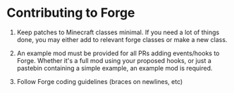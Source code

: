 Contributing to Forge
=====================

1) Keep patches to Minecraft classes minimal. If you need a lot of things done, you may either add to relevant forge classes or make a new class.

2) An example mod must be provided for all PRs adding events/hooks to Forge. Whether it's a full mod using your proposed hooks, or just a pastebin containing a simple example, an example mod is required.

3) Follow Forge coding guidelines (braces on newlines, etc)

